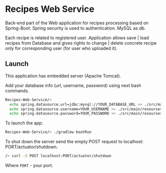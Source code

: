 # Recipes Web Service

Back-end part of the Web application for recipes processing based on Spring-Boot. Spring security is used to authentication. MySQL as db. 

Each recipe is related to registered user. Application allows save | load recipes from Database and gives rights to change | delete concrete recipe only for corresponding user (for user who uploaded it).

## Launch

This application has embedded server (Apache Tomcat).

Add your database info (url, username, password) using next bash commands.

```bash
Recipes-Web-Service/> 
  echo spring.datasource.url=jdbc:mysql://YOUR_DATABASE_URL >> ./src/main/resourses/application.properties
  echo spring.datasource.username=YOUR_USERNAME >> ./src/main/resourses/application.properties
  echo spring.datasource.password=YOUR_PASSWORD >> ./src/main/resourses/application.properties
```
To launch the app:
```bash
Recipes-Web-Service/> ./gradlew bootRun
```

To shut down the server send the empty POST request to localhost: PORT/actuator/shutdown.
```bash
/> curl -X POST localhost:PORT/actuator/shutdown
```
Where `PORT` - your port.